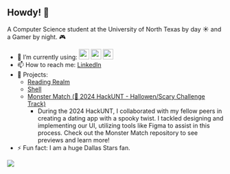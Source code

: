 ## Howdy! 🤠

A Computer Science student at the University of North Texas by day ☀ and a Gamer by night. 🎮

- 🔭 I’m currently using: <img src="https://upload.wikimedia.org/wikipedia/commons/thumb/1/18/C_Programming_Language.svg/217px-C_Programming_Language.svg.png" height="24"> <img src="https://upload.wikimedia.org/wikipedia/commons/thumb/1/18/ISO_C%2B%2B_Logo.svg/213px-ISO_C%2B%2B_Logo.svg.png" height="24"> <img src="https://cdn4.iconfinder.com/data/icons/logos-and-brands/512/181_Java_logo_logos-512.png" height="24"> 
- 📫 How to reach me: [LinkedIn](https://www.linkedin.com/in/kathrynsheahen/)
- 💬 Projects:
  - <a href="https://github.com/thanetate/Reading-Realm">Reading Realm</a>
  - <a href="https://github.com/ksheahen/Shell">Shell</a>
  - <a href="https://github.com/thanetate/MERNhackUNT">Monster Match (🎃 2024 HackUNT - Hallowen/Scary Challenge Track)</a>
    -  During the 2024 HackUNT, I collaborated with my fellow peers in creating a dating app with a spooky twist. I tackled designing and implementing our UI, utilizing tools like Figma to              assist in this process. Check out the Monster Match repository to see previews and learn more!
- ⚡ Fun fact: I am a huge Dallas Stars fan.


<img src="https://media3.giphy.com/media/v1.Y2lkPTc5MGI3NjExOGlncnlmbmVkbGIwcmJla3M3MmN5NTZ0ZGg2bGRiNnd2cW03a2I3YSZlcD12MV9pbnRlcm5hbF9naWZfYnlfaWQmY3Q9Zw/nFNKW6PkyxugGkS0h6/giphy.webp">

<!--
**ksheahen/ksheahen** is a ✨ _special_ ✨ repository because its `README.md` (this file) appears on your GitHub profile.

Here are some ideas to get you started:
- 😄 Pronouns: She/Her
- 🤔 I’m looking for help with ...
- 👯 I’m looking to collaborate on ...
- 💬 Ask me about ...
- 🌱 I’m currently learning: <img src="https://upload.wikimedia.org/wikipedia/commons/thumb/6/6a/JavaScript-logo.png/800px-JavaScript-logo.png" height ="24"> <img src="https://static-00.iconduck.com/assets.00/react-icon-512x512-u6e60ayf.png" height="24"> <img src="https://static-00.iconduck.com/assets.00/linux-icon-2048x2048-sy06t4un.png" height="24">
-->
